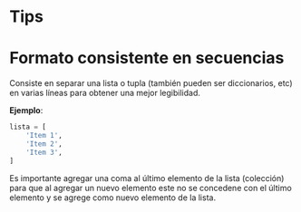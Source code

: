# **Tips**

# **Formato consistente en secuencias**

Consiste en separar una lista o tupla (también pueden ser diccionarios, etc) en varias líneas para obtener una mejor legibilidad.

**Ejemplo**:
```python
lista = [
    'Item 1',
    'Item 2',
    'Item 3',
]
```
Es importante agregar una coma al último elemento de la lista (colección) para que al agregar un nuevo elemento este no se concedene con el último elemento y se agrege como nuevo elemento de la lista.


